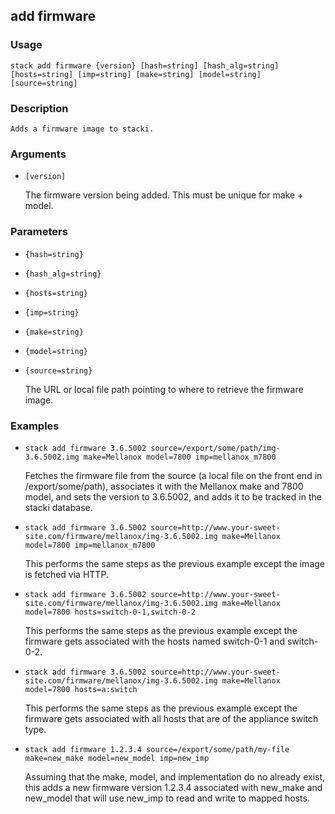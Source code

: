 ## add firmware

### Usage

`stack add firmware {version} [hash=string] [hash_alg=string] [hosts=string] [imp=string] [make=string] [model=string] [source=string]`

### Description


	Adds a firmware image to stacki.

	

### Arguments

* `[version]`

   The firmware version being added. This must be unique for make + model.


### Parameters
* `{hash=string}`
* `{hash_alg=string}`
* `{hosts=string}`
* `{imp=string}`
* `{make=string}`
* `{model=string}`
* `{source=string}`

   The URL or local file path pointing to where to retrieve the firmware image.

### Examples

* `stack add firmware 3.6.5002 source=/export/some/path/img-3.6.5002.img make=Mellanox model=7800 imp=mellanox_m7800`

   Fetches the firmware file from the source (a local file on the front end in /export/some/path), associates it with the
	Mellanox make and 7800 model, and sets the version to 3.6.5002, and adds it to be tracked in the stacki database.

* `stack add firmware 3.6.5002 source=http://www.your-sweet-site.com/firmware/mellanox/img-3.6.5002.img make=Mellanox model=7800 imp=mellanox_m7800`

   This performs the same steps as the previous example except the image is fetched via HTTP.

* `stack add firmware 3.6.5002 source=http://www.your-sweet-site.com/firmware/mellanox/img-3.6.5002.img make=Mellanox model=7800 hosts=switch-0-1,switch-0-2`

   This performs the same steps as the previous example except the firmware gets associated with the hosts named switch-0-1 and switch-0-2.

* `stack add firmware 3.6.5002 source=http://www.your-sweet-site.com/firmware/mellanox/img-3.6.5002.img make=Mellanox model=7800 hosts=a:switch`

   This performs the same steps as the previous example except the firmware gets associated with all hosts that are of the appliance switch type.

* `stack add firmware 1.2.3.4 source=/export/some/path/my-file make=new_make model=new_model imp=new_imp`

   Assuming that the make, model, and implementation do no already exist, this adds a new firmware version 1.2.3.4
	associated with new_make and new_model that will use new_imp to read and write to mapped hosts.



